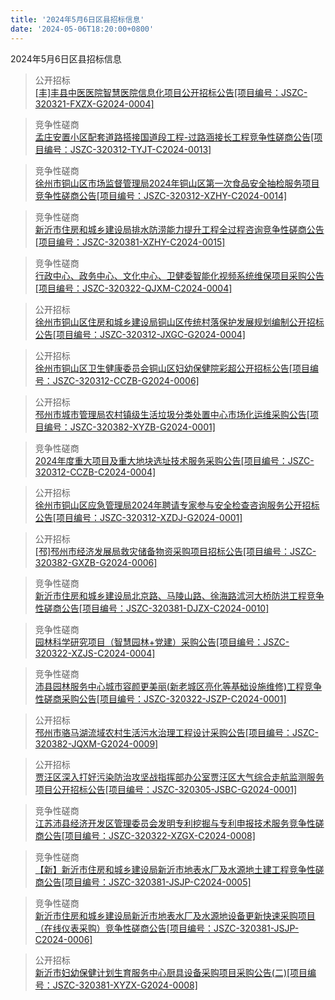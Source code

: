 ```yaml
---
title: '2024年5月6日区县招标信息'
date: '2024-05-06T18:20:00+0800'
---
```

2024年5月6日区县招标信息
<!--more-->
>公开招标<br>
>[[丰]丰县中医医院智慧医院信息化项目公开招标公告[项目编号：JSZC-320321-FXZX-G2024-0004]](http://czj.xz.gov.cn/Home/HomeDetails?type=0&articleid=7c92f94e-1f91-4527-ac02-28c7fd9e422a)

>竞争性磋商<br>
>[孟庄安置小区配套道路搭接国道段工程-过路涵接长工程竞争性磋商公告[项目编号：JSZC-320312-TYJT-C2024-0013]](http://czj.xz.gov.cn/Home/HomeDetails?type=0&articleid=50f6e1af-2f5c-41cd-a468-85b48de9f5c1)

>竞争性磋商<br>
>[徐州市铜山区市场监督管理局2024年铜山区第一次食品安全抽检服务项目竞争性磋商公告[项目编号：JSZC-320312-XZHY-C2024-0014]](http://czj.xz.gov.cn/Home/HomeDetails?type=0&articleid=54ed8549-0093-41e8-9790-3931df6885d4)

>竞争性磋商<br>
>[新沂市住房和城乡建设局排水防涝能力提升工程全过程咨询竞争性磋商公告[项目编号：JSZC-320381-XZHY-C2024-0015]](http://czj.xz.gov.cn/Home/HomeDetails?type=0&articleid=c5dd571c-5375-4450-aa3b-c16e47e4810d)

>竞争性磋商<br>
>[行政中心、政务中心、文化中心、卫健委智能化视频系统维保项目采购公告[项目编号：JSZC-320322-QJXM-C2024-0004]](http://czj.xz.gov.cn/Home/HomeDetails?type=0&articleid=8ccfbf29-6651-4b3f-8d62-59fe1d6660f7)

>公开招标<br>
>[徐州市铜山区住房和城乡建设局铜山区传统村落保护发展规划编制公开招标公告[项目编号：JSZC-320312-JXGC-G2024-0004]](http://czj.xz.gov.cn/Home/HomeDetails?type=0&articleid=fa63ef56-7c85-4c58-bfe8-0e78d3f40c07)

>公开招标<br>
>[徐州市铜山区卫生健康委员会铜山区妇幼保健院彩超公开招标公告[项目编号：JSZC-320312-CCZB-G2024-0006]](http://czj.xz.gov.cn/Home/HomeDetails?type=0&articleid=db1f59a7-99e7-4b8c-9478-128120641edc)

>公开招标<br>
>[邳州市城市管理局农村镇级生活垃圾分类处置中心市场化运维采购公告[项目编号：JSZC-320382-XYZB-G2024-0001]](http://czj.xz.gov.cn/Home/HomeDetails?type=0&articleid=280694ab-ba03-4ef4-88fe-14447b9676da)

>竞争性磋商<br>
>[2024年度重大项目及重大地块选址技术服务采购公告[项目编号：JSZC-320312-CCZB-C2024-0004]](http://czj.xz.gov.cn/Home/HomeDetails?type=0&articleid=a9a815de-466f-4251-b249-e4a6ae0ac438)

>公开招标<br>
>[徐州市铜山区应急管理局2024年聘请专家参与安全检查咨询服务公开招标公告[项目编号：JSZC-320312-XZDJ-G2024-0001]](http://czj.xz.gov.cn/Home/HomeDetails?type=0&articleid=f993afe9-7bdb-4d5b-a0b0-9d54a4e19489)

>公开招标<br>
>[[邳]邳州市经济发展局救灾储备物资采购项目招标公告[项目编号：JSZC-320382-GXZB-G2024-0006]](http://czj.xz.gov.cn/Home/HomeDetails?type=0&articleid=1804d749-0cc7-46e0-9e23-f1fdafa6348a)

>竞争性磋商<br>
>[新沂市住房和城乡建设局北京路、马陵山路、徐海路沭河大桥防洪工程竞争性磋商公告[项目编号：JSZC-320381-DJZX-C2024-0010]](http://czj.xz.gov.cn/Home/HomeDetails?type=0&articleid=f8b6287d-a050-4f42-89b8-ad0ef282a6aa)

>竞争性磋商<br>
>[园林科学研究项目（智慧园林+党建）采购公告[项目编号：JSZC-320322-XZJS-C2024-0004]](http://czj.xz.gov.cn/Home/HomeDetails?type=0&articleid=ef1a928f-918c-4b6c-85b5-800a7cc42ce3)

>竞争性磋商<br>
>[沛县园林服务中心城市容颜更美丽(新老城区亮化等基础设施维修)工程竞争性磋商采购公告[项目编号：JSZC-320322-JSZP-C2024-0001]](http://czj.xz.gov.cn/Home/HomeDetails?type=0&articleid=b8c5c390-92af-4cb9-9cfe-d326e2d4109d)

>公开招标<br>
>[邳州市骆马湖流域农村生活污水治理工程设计采购公告[项目编号：JSZC-320382-JQXM-G2024-0009]](http://czj.xz.gov.cn/Home/HomeDetails?type=0&articleid=f9cb6d4d-7cb2-4ed9-acca-e775cb8ff331)

>公开招标<br>
>[贾汪区深入打好污染防治攻坚战指挥部办公室贾汪区大气综合走航监测服务项目公开招标公告[项目编号：JSZC-320305-JSBC-G2024-0001]](http://czj.xz.gov.cn/Home/HomeDetails?type=0&articleid=4ff853dd-5b56-4905-81cb-fffd23cfdf64)

>竞争性磋商<br>
>[江苏沛县经济开发区管理委员会发明专利挖掘与专利申报技术服务竞争性磋商公告[项目编号：JSZC-320322-XZGX-C2024-0008]](http://czj.xz.gov.cn/Home/HomeDetails?type=0&articleid=2112159d-8654-4fc7-a758-b7e2923517d0)

>竞争性磋商<br>
>[【新】新沂市住房和城乡建设局新沂市地表水厂及水源地土建工程竞争性磋商公告[项目编号：JSZC-320381-JSJP-C2024-0005]](http://czj.xz.gov.cn/Home/HomeDetails?type=0&articleid=e4490bf8-eae2-4b49-afae-a02b7174eda2)

>竞争性磋商<br>
>[新沂市住房和城乡建设局新沂市地表水厂及水源地设备更新快速采购项目（在线仪表采购）竞争性磋商公告[项目编号：JSZC-320381-JSJP-C2024-0006]](http://czj.xz.gov.cn/Home/HomeDetails?type=0&articleid=0f88e861-3129-437a-be06-46bf91005f87)

>公开招标<br>
>[新沂市妇幼保健计划生育服务中心厨具设备采购项目采购公告(二)[项目编号：JSZC-320381-XYZX-G2024-0008]](http://czj.xz.gov.cn/Home/HomeDetails?type=0&articleid=36acd1c9-50f3-45f7-bd5d-ff8d022d2510)

